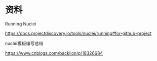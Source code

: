 # 资料

Running Nuclei

https://docs.projectdiscovery.io/tools/nuclei/running#for-github-project

nuclei模板编写总结

https://www.cnblogs.com/backlion/p/18326684